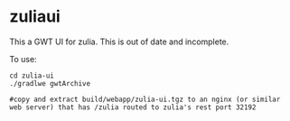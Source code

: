 # zuliaui

This a GWT UI for zulia.  This is out of date and incomplete.

To use:
```
cd zulia-ui
./gradlwe gwtArchive

#copy and extract build/webapp/zulia-ui.tgz to an nginx (or similar web server) that has /zulia routed to zulia's rest port 32192
```
